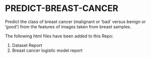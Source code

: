 # PREDICT-BREAST-CANCER

Predict the class of breast cancer (malignant or ‘bad’ versus benign or ‘good’) from the features of images taken from breast samples.

The following html files have been added to this Repo:
1. Dataset Report
2. Breast cancer logistic model report
